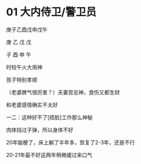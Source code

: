 # 01 大内侍卫/警卫员

庚子乙酉戊申戊午



庚 乙 戊 戊

子 酉 申 午



时柱午火大用神

孩子特别孝顺

（老婆脾气很厉害？）夫妻宫忌神，食伤又都生财

和老婆感情确实不太好

一二：这种好不了[捂脸]工作那么神秘

肉体挡过子弹，所以身体不好



20年脑梗了，床上躺了半年多，恢复了2-3年，还是不行

20-21年最不好这两年稍微缓过来口气